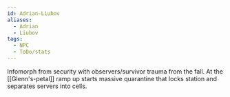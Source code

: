 ```yaml
---
id: Adrian-Liubov
aliases:
  - Adrian
  - Liubov
tags:
  - NPC
  - ToDo/stats
---
```


Infomorph from security with observers/survivor trauma from the fall. At the [[Glenn's-petal]] ramp up starts massive quarantine that locks station and separates servers into cells. 

